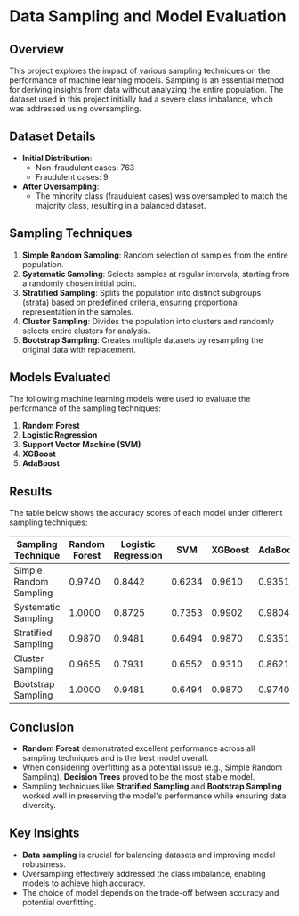 # Data Sampling and Model Evaluation

## Overview
This project explores the impact of various sampling techniques on the performance of machine learning models. Sampling is an essential method for deriving insights from data without analyzing the entire population. The dataset used in this project initially had a severe class imbalance, which was addressed using oversampling.

## Dataset Details
- **Initial Distribution**:
  - Non-fraudulent cases: 763
  - Fraudulent cases: 9
- **After Oversampling**:
  - The minority class (fraudulent cases) was oversampled to match the majority class, resulting in a balanced dataset.

## Sampling Techniques
1. **Simple Random Sampling**: Random selection of samples from the entire population.
2. **Systematic Sampling**: Selects samples at regular intervals, starting from a randomly chosen initial point.
3. **Stratified Sampling**: Splits the population into distinct subgroups (strata) based on predefined criteria, ensuring proportional representation in the samples.
4. **Cluster Sampling**: Divides the population into clusters and randomly selects entire clusters for analysis.
5. **Bootstrap Sampling**: Creates multiple datasets by resampling the original data with replacement.

## Models Evaluated
The following machine learning models were used to evaluate the performance of the sampling techniques:
1. **Random Forest**
2. **Logistic Regression**
3. **Support Vector Machine (SVM)**
4. **XGBoost**
5. **AdaBoost**

## Results
The table below shows the accuracy scores of each model under different sampling techniques:

| Sampling Technique        | Random Forest | Logistic Regression  | SVM    | XGBoost        | AdaBoost |
|---------------------------|---------------|----------------------|--------|----------------|----------|
| Simple Random Sampling    | 0.9740        | 0.8442               | 0.6234 | 0.9610         | 0.9351   |
| Systematic Sampling       | 1.0000        | 0.8725               | 0.7353 | 0.9902         | 0.9804   |
| Stratified Sampling       | 0.9870        | 0.9481               | 0.6494 | 0.9870         | 0.9351   |
| Cluster Sampling          | 0.9655        | 0.7931               | 0.6552 | 0.9310         | 0.8621   |
| Bootstrap Sampling        | 1.0000        | 0.9481               | 0.6494 | 0.9870         | 0.9740   |

## Conclusion
- **Random Forest** demonstrated excellent performance across all sampling techniques and is the best model overall.
- When considering overfitting as a potential issue (e.g., Simple Random Sampling), **Decision Trees** proved to be the most stable model.
- Sampling techniques like **Stratified Sampling** and **Bootstrap Sampling** worked well in preserving the model's performance while ensuring data diversity.

## Key Insights
- **Data sampling** is crucial for balancing datasets and improving model robustness.
- Oversampling effectively addressed the class imbalance, enabling models to achieve high accuracy.
- The choice of model depends on the trade-off between accuracy and potential overfitting.

